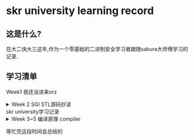 # skr university learning record

## 这是什么?

在大二快大三这年,作为一个零基础的二进制安全学习者跟随sakura大师傅学习的记录.

## 学习清单

Week1 我还没进来orz

<details>
<summary>Week 2 SGI STL源码抄读</summary>
> 参考资料:[STL源码剖析](https://www.kancloud.cn/digest/stl-sources/177263)

- [x] ``SGI STL源码抄读``:  进度Allocator->Iterator->base function->vector

- [x] ``思考题1``:操作不恰当时造成的安全问题.

  - vector中`erase`删除某个元素时,后面的元素会自动向前移动,如果在一个循环中先得到原来的end,但是``erase``之后,vector的last指针前移,而end却是原来的值,所以会出现野指针.
  - 这个是sad师傅的思路:就是vector的二倍扩充,可能会转移到另外一块内存,而原来的指针指向的地方就会是已经被析构过了的.

- [ ] `待完善`:

  - [ ] `asan`的使用:用来验证poc

  - [ ] ``复习STL``:因为当时学的比较仓促,可能还有一些地方并没有理清楚.

    </details>skr university学习记录
    
    

<details>
<summary>Week 3~5 编译原理 compiler</summary>

- [x] ``哈工大mooc``

- [x] ``  cs143`` PA2-PA4 

  </details>

等忙完这段时间会总结的